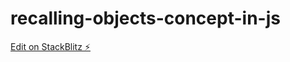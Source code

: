 # recalling-objects-concept-in-js

[Edit on StackBlitz ⚡️](https://stackblitz.com/edit/recalling-objects-concept-in-js)
